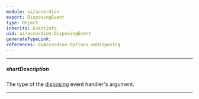 ```yaml
---
module: ui/accordion
export: DisposingEvent
type: Object
inherits: EventInfo
uid: ui/accordion:DisposingEvent
generateTypeLink: 
references: dxAccordion.Options.onDisposing
---
```

---
##### shortDescription
The type of the [disposing]({basewidgetpath}/Events/#disposing) event handler's argument.

---
<!-- Description goes here -->